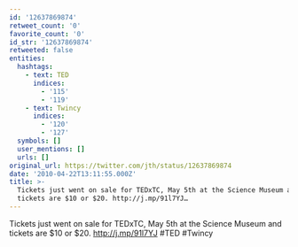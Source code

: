 ```yaml
---
id: '12637869874'
retweet_count: '0'
favorite_count: '0'
id_str: '12637869874'
retweeted: false
entities:
  hashtags:
    - text: TED
      indices:
        - '115'
        - '119'
    - text: Twincy
      indices:
        - '120'
        - '127'
  symbols: []
  user_mentions: []
  urls: []
original_url: https://twitter.com/jth/status/12637869874
date: '2010-04-22T13:11:55.000Z'
title: >-
  Tickets just went on sale for TEDxTC, May 5th at the Science Museum and
  tickets are $10 or $20. http://j.mp/91l7YJ…
---
```


Tickets just went on sale for TEDxTC, May 5th at the Science Museum and tickets are $10 or $20. http://j.mp/91l7YJ #TED #Twincy